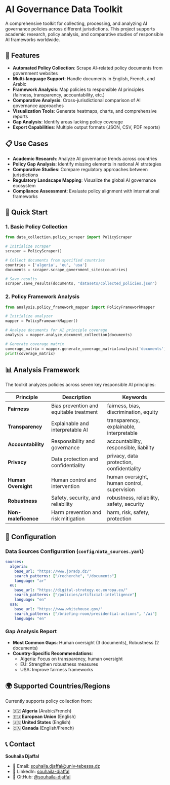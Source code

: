 # AI Governance Data Toolkit


A comprehensive toolkit for collecting, processing, and analyzing AI governance policies across different jurisdictions. This project supports academic research, policy analysis, and comparative studies of responsible AI frameworks worldwide.

## 🚀 Features

- **Automated Policy Collection**: Scrape AI-related policy documents from government websites
- **Multi-language Support**: Handle documents in English, French, and Arabic
- **Framework Analysis**: Map policies to responsible AI principles (fairness, transparency, accountability, etc.)
- **Comparative Analysis**: Cross-jurisdictional comparison of AI governance approaches
- **Visualization Tools**: Generate heatmaps, charts, and comprehensive reports
- **Gap Analysis**: Identify areas lacking policy coverage
- **Export Capabilities**: Multiple output formats (JSON, CSV, PDF reports)

## 📋 Use Cases

- **Academic Research**: Analyze AI governance trends across countries
- **Policy Gap Analysis**: Identify missing elements in national AI strategies
- **Comparative Studies**: Compare regulatory approaches between jurisdictions
- **Regulatory Landscape Mapping**: Visualize the global AI governance ecosystem
- **Compliance Assessment**: Evaluate policy alignment with international frameworks

## 🚦 Quick Start

### 1. Basic Policy Collection

```python
from data_collection.policy_scraper import PolicyScraper

# Initialize scraper
scraper = PolicyScraper()

# Collect documents from specified countries
countries = ['algeria', 'eu', 'usa']
documents = scraper.scrape_government_sites(countries)

# Save results
scraper.save_results(documents, "datasets/collected_policies.json")
```

### 2. Policy Framework Analysis

```python
from analysis.policy_framework_mapper import PolicyFrameworkMapper

# Initialize analyzer
mapper = PolicyFrameworkMapper()

# Analyze documents for AI principle coverage
analysis = mapper.analyze_document_collection(documents)

# Generate coverage matrix
coverage_matrix = mapper.generate_coverage_matrix(analysis['documents'])
print(coverage_matrix)
```


## 📊 Analysis Framework

The toolkit analyzes policies across seven key responsible AI principles:

| Principle | Description | Keywords |
|-----------|-------------|----------|
| **Fairness** | Bias prevention and equitable treatment | fairness, bias, discrimination, equity |
| **Transparency** | Explainable and interpretable AI | transparency, explainable, interpretable |
| **Accountability** | Responsibility and governance | accountability, responsible, liability |
| **Privacy** | Data protection and confidentiality | privacy, data protection, confidentiality |
| **Human Oversight** | Human control and intervention | human oversight, human control, supervision |
| **Robustness** | Safety, security, and reliability | robustness, reliability, safety, security |
| **Non-maleficence** | Harm prevention and risk mitigation | harm, risk, safety, protection |



## 🔧 Configuration

### Data Sources Configuration (`config/data_sources.yaml`)

```yaml
sources:
  algeria:
    base_url: "https://www.joradp.dz/"
    search_patterns: ["/recherche", "/documents"]
    language: "ar"
  eu:
    base_url: "https://digital-strategy.ec.europa.eu/"
    search_patterns: ["/policies/artificial-intelligence"]
    language: "en"
  usa:
    base_url: "https://www.whitehouse.gov/"
    search_patterns: ["/briefing-room/presidential-actions", "/ai"]
    language: "en"
```

### Gap Analysis Report
- **Most Common Gaps**: Human oversight (3 documents), Robustness (2 documents)
- **Country-Specific Recommendations**: 
  - Algeria: Focus on transparency, human oversight
  - EU: Strengthen robustness measures
  - USA: Improve fairness frameworks

## 🌍 Supported Countries/Regions

Currently supports policy collection from:
- 🇩🇿 **Algeria** (Arabic/French)
- 🇪🇺 **European Union** (English)
- 🇺🇸 **United States** (English)
- 🇨🇦 **Canada** (English/French)



## 📞 Contact

**Souhaila Djaffal**
- 📧 Email: souhaila.djaffal@univ-tebessa.dz
- 🔗 LinkedIn: [souhaila-djaffal](https://www.linkedin.com/in/souhaila-djaffal-889661b8/)
- 🐙 GitHub: [@souhaila-djaffal](https://github.com/Souhaila-DJAFFAL)

